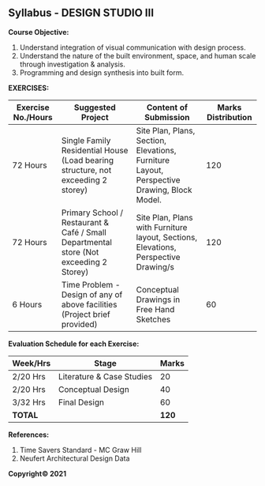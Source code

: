 ## Syllabus - DESIGN STUDIO III

**Course Objective:**

1. Understand integration of visual communication with design process. 
2. Understand the nature of the built environment, space, and human scale through investigation & analysis.
3. Programming and design synthesis into built form.

**EXERCISES:**

| **Exercise No./Hours** | **Suggested Project** | **Content of Submission** | **Marks Distribution** |
|---|---|---|---|
| 72 Hours | Single Family Residential House (Load bearing structure, not exceeding 2 storey) | Site Plan, Plans, Section, Elevations, Furniture Layout, Perspective Drawing, Block Model. | 120 |
| 72 Hours | Primary School / Restaurant & Café / Small Departmental store (Not exceeding 2 Storey) | Site Plan, Plans with Furniture layout, Sections, Elevations, Perspective Drawing/s | 120 |
| 6 Hours | Time Problem - Design of any of above facilities (Project brief provided) | Conceptual Drawings in Free Hand Sketches | 60 |

**Evaluation Schedule for each Exercise:**

| **Week/Hrs** | **Stage** | **Marks** |
|---|---|---|
| 2/20 Hrs | Literature & Case Studies | 20 |
| 2/20 Hrs | Conceptual Design | 40 |
| 3/32 Hrs | Final Design | 60 |
| **TOTAL** | | **120** |

**References:**

1. Time Savers Standard - MC Graw Hill
2. Neufert Architectural Design Data

**Copyright&copy; 2021** 
